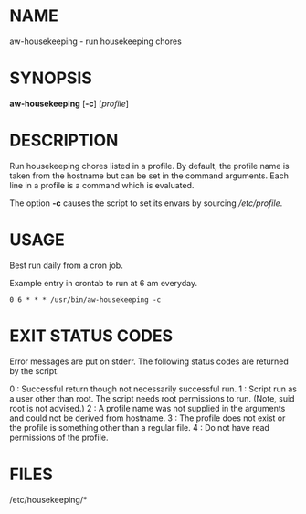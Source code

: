 NAME
====

aw-housekeeping - run housekeeping chores

SYNOPSIS
========

**aw-housekeeping** [__-c__] [_profile_]

DESCRIPTION
===========

Run housekeeping chores listed in a profile. By default, the profile name is taken from the hostname but can be set in the command arguments. Each line in a profile is a command which is evaluated.

The option __-c__ causes the script to set its envars by sourcing _/etc/profile_.

USAGE
=====

Best run daily from a cron job.

Example entry in crontab to run at 6 am everyday.

    0 6 * * * /usr/bin/aw-housekeeping -c

EXIT STATUS CODES
=================

Error messages are put on stderr. The following status codes are returned by the script.

0
: Successful return though not necessarily successful run.
1
: Script run as a user other than root. The script needs root permissions to run. (Note, suid root is not advised.)
2
: A profile name was not supplied in the arguments and could not be derived from hostname.
3
: The profile does not exist or the profile is something other than a regular file.
4
: Do not have read permissions of the profile.

FILES
=====

/etc/housekeeping/*
